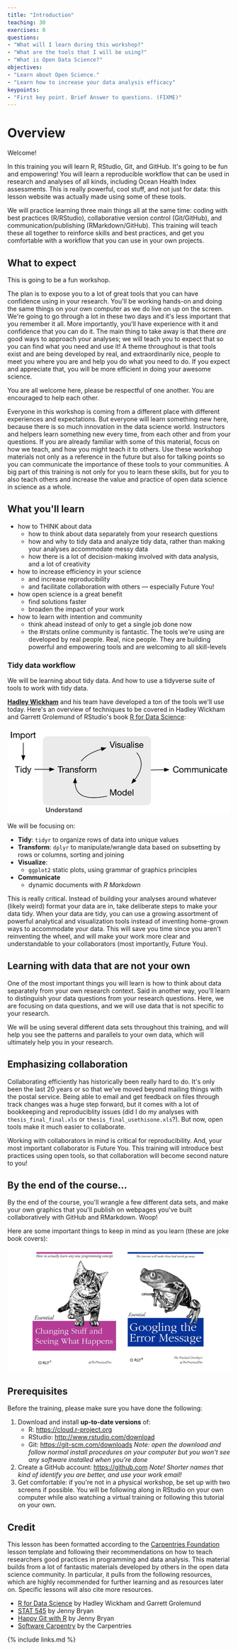 ```yaml
---
title: "Introduction"
teaching: 30
exercises: 0
questions:
- "What will I learn during this workshop?"
- "What are the tools that I will be using?"
- "What is Open Data Science?"
objectives:
- "Learn about Open Science."
- "Learn how to increase your data analysis efficacy"
keypoints:
- "First key point. Brief Answer to questions. (FIXME)"
---
```

# Overview 

Welcome!

In this training you will learn R, RStudio, Git, and GitHub. It's going to be fun and empowering! You will learn a reproducible workflow that can be used in research and analyses of all kinds, including Ocean Health Index assessments. This is really powerful, cool stuff, and not just for data: this lesson website was actually made using some of these tools.

We will practice learning three main things all at the same time: coding with best practices (R/RStudio), collaborative version control (Git/GitHub), and communication/publishing (RMarkdown/GitHub). This training will teach these all together to reinforce skills and best practices, and get you comfortable with a workflow that you can use in your own projects. 

## What to expect

This is going to be a fun workshop. 

The plan is to expose you to a lot of great tools that you can have confidence using in your research. You'll be working hands-on and doing the same things on your own computer as we do live on up on the screen. We're going to go through a lot in these two days and it's less important that you remember it all. More importantly, you'll have experience with it and confidence that you can do it. The main thing to take away is that there *are* good ways to approach your analyses; we will teach you to expect that so you can find what you need and use it! A theme throughout is that tools exist and are being developed by real, and extraordinarily nice, people to meet you where you are and help you do what you need to do. If you expect and appreciate that, you will be more efficient in doing your awesome science.

You are all welcome here, please be respectful of one another. You are encouraged to help each other. 

Everyone in this workshop is coming from a different place with different experiences and expectations. But everyone will learn something new here, because there is so much innovation in the data science world. Instructors and helpers learn something new every time, from each other and from your questions. If you are already familiar with some of this material, focus on how we teach, and how you might teach it to others. Use these workshop materials not only as a reference in the future but also for talking points so you can communicate the importance of these tools to your communities. A big part of this training is not only for you to learn these skills, but for you to also teach others and increase the value and practice of open data science in science as a whole. 

## What you'll learn

- how to THINK about data 
    - how to think about data separately from your research questions
    - how and why to tidy data and analyze tidy data, rather than making your analyses accommodate messy data
    - how there is a lot of decision-making involved with data analysis, and a lot of creativity
- how to increase efficiency in your science
    - and increase reproducibility
    - and facilitate collaboration with others — especially Future You!
- how open science is a great benefit
    - find solutions faster
    - broaden the impact of your work
- how to learn with intention and community
    - think ahead instead of only to get a single job done now
    - the #rstats online community is fantastic. The tools we're using are developed by real people. Real, nice people. They are building powerful and empowering tools and are welcoming to all skill-levels


### Tidy data workflow

We will be learning about tidy data. And how to use a tidyverse suite of tools to work with tidy data.

[**Hadley Wickham**](http://hadley.nz/) and his team have developed a ton of the tools we'll use today. 
Here's an overview of techniques to be covered in Hadley Wickham and Garrett Grolemund of RStudio's book [R for Data Science](http://r4ds.had.co.nz/):

![](../img/r4ds_data-science.png)

We will be focusing on: 

- **Tidy**: `tidyr` to organize rows of data into unique values
- **Transform**: `dplyr` to manipulate/wrangle data based on subsetting by rows or columns, sorting and joining
- **Visualize**: 
    - `ggplot2` static plots, using grammar of graphics principles
- **Communicate**
    - dynamic documents with *R Markdown*
    
    
This is really critical. Instead of building your analyses around whatever (likely weird) format your data are in, take deliberate steps to make your data tidy. When your data are tidy, you can use a growing assortment of powerful analytical and visualization tools instead of inventing home-grown ways to accommodate your data. This will save you time since you aren't reinventing the wheel, and will make your work more clear and understandable to your collaborators (most importantly, Future You). 

    
## Learning with data that are not your own

One of the most important things you will learn is how to think about data separately from your own research context. Said in another way, you'll learn to distinguish your data questions from your research questions. Here, we are focusing on data questions, and we will use data that is not specific to your research.

We will be using several different data sets throughout this training, and will help you see the patterns and parallels to your own data, which will ultimately help you in your research.

## Emphasizing collaboration

Collaborating efficiently has historically been really hard to do. It's only been the last 20 years or so that we've moved beyond mailing things with the postal service. Being able to email and get feedback on files through track changes was a huge step forward, but it comes with a lot of bookkeeping and reproduciblity issues (did I do my analyses with `thesis_final_final.xls` or `thesis_final_usethisone.xls`?). But now, open tools make it much easier to collaborate. 

Working with collaborators in mind is critical for reproducibility. And, your most important collaborator is Future You. This training will introduce best practices using open tools, so that collaboration will become second nature to you!

## By the end of the course...

By the end of the course, you'll wrangle a few different data sets, and make your own graphics that you'll publish on webpages you've built collaboratively with GitHub and RMarkdown. Woop!

Here are some important things to keep in mind as you learn (these are joke book covers): 

![](../img/practical_dev_both.png)

## Prerequisites

Before the training, please make sure you have done the following: 

1. Download and install **up-to-date versions** of:
    - R: https://cloud.r-project.org
    - RStudio: http://www.rstudio.com/download 
    - Git: https://git-scm.com/downloads *Note: open the download and follow normal install procedures on your computer but you won't see any software installed when you're done*
1. Create a GitHub account: https://github.com *Note! Shorter names that kind of identify you are better, and use your work email!*
1. Get comfortable: if you're not in a physical workshop, be set up with two screens if possible. You will be following along in RStudio on your own computer while also watching a virtual training or following this tutorial on your own.

<!---
## Motivation 


More often than not, there are more than one way to do things. I'm going to focus mostly on what I have ended up using day-to-day; I try to incorporate better practices as I come upon them but that's not always the case. RStudio has some built-in redundancy too that I'll try to show you so that you can approach things in different ways and ease in.

- based on literature: best and good enough practices
- also based on our team's experience of how to do better science in less time




## Collaboration

Everything we learn today is to going to help you collaborate with your most important collaborator — YOU. Science is collaborative, starting with Future You, your current collaborators, and anyone wanting to build off your science later on. 

## Reproducibility

- record of your analyses. 
- rerun them!
- modify them, maybe change a threshold, try a different coefficient, etc, maybe today
- modify them, make a new figure, in 6 months! 

## Mindset

New but will become increasingly familiar. We’ll start you off with some momentum, like if you were going to learn to ride a bike or ...

Expect that there is a way to do what you want to do

- stop confounding data science with your science. Expect that someone has had your problem before or done what you want to do. 


If you plan to program mostly in one particular language on a single platform (such as Mac or Windows), you might try an integrated development environment (IDE). IDEs integrate text editing, syntax highlighting, version control, help, build tools, and debugging in one interface, simplifying development. 

http://r-bio.github.io/intro-git-rstudio/

## Data science is a discipline

It has theories, methods, and tools. 

Tidyverse and Hadley’s graphic. Tidy data.

Going to teach you how to think differently, get into some of the theory but in the context of hands-on work.


--->


## Credit

This lesson has been formatted according to the [Carpentries Foundation](https://carpentries.org/) lesson template and following their recommendations on how to teach researchers good practices in programming and data analysis. 
This material builds from a lot of fantastic materials developed by others in the open data science community. In particular, it pulls from the following resources, which are highly recommended for further learning and as resources later on. Specific lessons will also cite more resources.

- [R for Data Science](http://r4ds.had.co.nz/) by Hadley Wickham and Garrett Grolemund
- [STAT 545](http://stat545.com/) by Jenny Bryan
- [Happy Git with R](http://happygitwithr.com) by Jenny Bryan
- [Software Carpentry](https://software-carpentry.org/lessons/) by the Carpentries


{% include links.md %}

